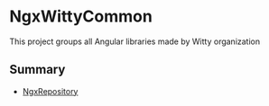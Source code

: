 # NgxWittyCommon

This project groups all Angular libraries made by Witty organization

## Summary

* [NgxRepository][ngxrepository]


[ngxrepository]: https://github.com/witty-services/ngx-witty-common/wiki/Ngx-repository
